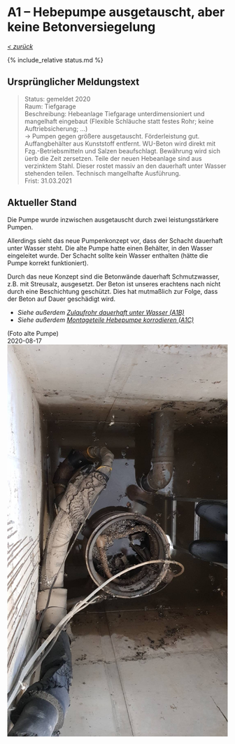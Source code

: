 # A1 &ndash; Hebepumpe ausgetauscht, aber keine Betonversiegelung

_[&lt; zurück](../../index.md)_

{% include_relative status.md %}

## Ursprünglicher Meldungstext

> Status: gemeldet 2020\
> Raum: Tiefgarage\
> Beschreibung: Hebeanlage Tiefgarage unterdimensioniert und mangelhaft eingebaut (Flexible Schläuche statt festes Rohr; keine Auftriebsicherung; …)\
> -> Pumpen gegen größere ausgetauscht. Förderleistung gut. Auffangbehälter aus Kunststoff entfernt. WU-Beton wird direkt mit Fzg.-Betriebsmitteln und Salzen beaufschlagt. Bewährung wird sich üerb die Zeit zersetzen. Teile der neuen Hebeanlage sind aus verzinktem Stahl. Dieser rostet massiv an den dauerhaft unter Wasser stehenden teilen. Technisch mangelhafte Ausführung.\
> Frist: 31.03.2021

## Aktueller Stand

Die Pumpe wurde inzwischen ausgetauscht durch zwei leistungsstärkere Pumpen.

Allerdings sieht das neue Pumpenkonzept vor, dass der Schacht dauerhaft unter Wasser steht. Die alte Pumpe hatte einen Behälter, in den Wasser eingeleitet wurde. Der Schacht sollte kein Wasser enthalten (hätte die Pumpe korrekt funktioniert).

Durch das neue Konzept sind die Betonwände dauerhaft Schmutzwasser, z.B. mit Streusalz, ausgesetzt. Der Beton ist unseres erachtens nach nicht durch eine Beschichtung geschützt. Dies hat mutmaßlich zur Folge, dass der Beton auf Dauer geschädigt wird.

- _Siehe außerdem_ [_Zulaufrohr dauerhaft unter Wasser (A1B)_](../A1B/index.md)
- _Siehe außerdem_ [_Montageteile Hebepumpe korrodieren (A1C)_](../A1C/index.md)

(Foto alte Pumpe)\
2020-08-17
![](20200817_184129_small.jpg)